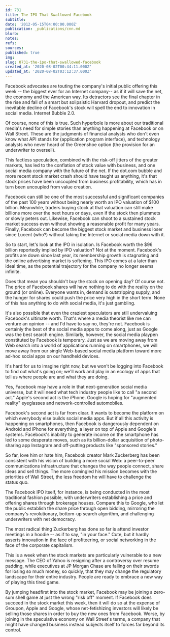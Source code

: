 ```yaml
---
id: 731
title: The IPO That Swallowed Facebook
subtitle: 
date: '2012-05-15T04:00:00.000Z'
publication: _publications/cnn.md
blurb: 
notes: 
refs: 
sources: 
published: true
img: 
slug: 0731-the-ipo-that-swallowed-facebook
created_at: '2020-08-02T00:44:11.000Z'
updated_at: '2020-08-02T03:12:37.000Z'
---
```

Facebook advocates are touting the company's initial public offering this week -- the biggest ever for an Internet company-- as if it will save the net, the economy and the American way. Its detractors see the final chapter in the rise and fall of a smart but solipsistic Harvard dropout, and predict the inevitable decline of Facebook's stock will spell the end to innovation in social media. Internet Bubble 2.0.

Of course, none of this is true. Such hyperbole is more about our traditional media's need for simple stories than anything happening at Facebook or on Wall Street. These are the judgments of financial analysts who don't even know what API stands for (application program interface), and technology analysts who never heard of the Greenshoe option (the provision for an underwriter to oversell).

This factless speculation, combined with the risk-off jitters of the greater markets, has led to the conflation of stock value with business, and one social media company with the future of the net. If the dot.com bubble and more recent stock market crash should have taught us anything, it's that stock prices have been uncoupled from business profitability, which has in turn been uncoupled from value creation.

Facebook can still be one of the most successful and significant companies of the past 100 years without being nearly worth an IPO valuation of $100 billion. Meanwhile, traders buying stock at that valuation can still make billions more over the next hours or days, even if the stock then plummets or slowly peters out. Likewise, Facebook can shoot to a sustained stock market success even without showing a reasonable profit for many years. Finally, Facebook can become the biggest stock market and business loser since Lucent (who?) without taking the Internet or social media down with it.

So to start, let's look at the IPO in isolation. Is Facebook worth the $96 billion reportedly implied by IPO valuation? Not at the moment. Facebook's profits are down since last year, its membership growth is stagnating and the online advertising market is softening. This IPO comes at a later than ideal time, as the potential trajectory for the company no longer seems infinite.

Does that mean you shouldn't buy the stock on opening day? Of course not. The price of Facebook shares will have nothing to do with the reality on the ground (or online). Everyone wants in, demand is outstripping supply, and the hunger for shares could push the price very high in the short term. None of this has anything to do with social media, it's just gambling.

It's also possible that even the craziest speculators are still undervaluing Facebook's ultimate worth. That's where a media theorist like me can venture an opinion -- and I'd have to say no, they're not. Facebook is certainly the best of the social media apps to come along, just as Google was the best search engine. Similarly, however, the social media playpen constituted by Facebook is temporary. Just as we are moving away from Web search into a world of applications running on smartphones, we will move away from our single Web-based social media platform toward more ad-hoc social apps on our handheld devices.

It's hard for us to imagine right now, but we won't be logging into Facebook to find out what's going on; we'll work and play in an ecology of apps that tell us where people are and what they are doing.

Yes, Facebook may have a role in that next-generation social media universe, but it will need what tech industry people like to call "a second act." Apple's second act is the iPhone. Google is hoping for "augmented reality" eyeglasses and network-controlled automobiles.

Facebook's second act is far from clear. It wants to become the platform on which everybody else builds social media apps. But if all this activity is happening on smartphones, then Facebook is dangerously dependent on Android and iPhone for everything, a layer on top of Apple and Google's systems. Facebook's inability to generate income on the smartphone has led to some desperate moves, such as its billion-dollar acquisition of photo-sharing app Instagram and off-putting products like "sponsored stories."

So far, love him or hate him, Facebook creator Mark Zuckerberg has been consistent with his vision of building a more social Web: a peer-to-peer communications infrastructure that changes the way people connect, share ideas and sell things. The more comingled his mission becomes with the priorities of Wall Street, the less freedom he will have to challenge the status quo.

The Facebook IPO itself, for instance, is being conducted in the most traditional fashion possible, with underwriters establishing a price and offering shares through brokerage houses. Compare this to Google, who let the public establish the share price through open bidding, mirroring the company's revolutionary, bottom-up search algorithm, and challenging underwriters with net democracy.

The most radical thing Zuckerberg has done so far is attend investor meetings in a hoodie -- as if to say, "in your face." Cute, but it hardly asserts innovation in the face of profiteering, or social networking in the face of the corporate capitalism.

This is a week when the stock markets are particularly vulnerable to a new message. The CEO of Yahoo is resigning after a controversy over resume padding, while executives at JP Morgan Chase are falling on their swords for losing so much money, so quickly, that they may change the regulatory landscape for their entire industry. People are ready to embrace a new way of playing this tired game.

By jumping headfirst into the stock market, Facebook may be joining a zero-sum shell game at just the wrong "risk off" moment. If Facebook does succeed in the stock market this week, then it will do so at the expense of Groupon, Apple and Google, whose net-fetishizing investors will likely be selling those shares in order to buy the new ones from Facebook. Worse, by joining in the speculative economy on Wall Street's terms, a company that might have changed business instead subjects itself to forces far beyond its control.
